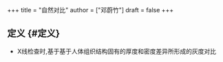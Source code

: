 +++
title = "自然对比"
author = ["邓蔚竹"]
draft = false
+++

## 定义 {#定义}

-   X线检查时,基于基于人体组织结构固有的厚度和密度差异所形成的灰度对比